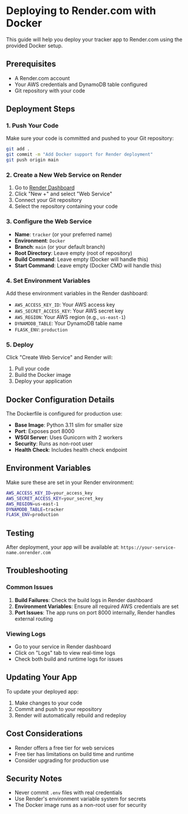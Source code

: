 # Deploying to Render.com with Docker

This guide will help you deploy your tracker app to Render.com using the provided Docker setup.

## Prerequisites

- A Render.com account
- Your AWS credentials and DynamoDB table configured
- Git repository with your code

## Deployment Steps

### 1. Push Your Code

Make sure your code is committed and pushed to your Git repository:

```bash
git add .
git commit -m "Add Docker support for Render deployment"
git push origin main
```

### 2. Create a New Web Service on Render

1. Go to [Render Dashboard](https://dashboard.render.com/)
2. Click "New +" and select "Web Service"
3. Connect your Git repository
4. Select the repository containing your code

### 3. Configure the Web Service

- **Name**: `tracker` (or your preferred name)
- **Environment**: `Docker`
- **Branch**: `main` (or your default branch)
- **Root Directory**: Leave empty (root of repository)
- **Build Command**: Leave empty (Docker will handle this)
- **Start Command**: Leave empty (Docker CMD will handle this)

### 4. Set Environment Variables

Add these environment variables in the Render dashboard:

- `AWS_ACCESS_KEY_ID`: Your AWS access key
- `AWS_SECRET_ACCESS_KEY`: Your AWS secret key
- `AWS_REGION`: Your AWS region (e.g., `us-east-1`)
- `DYNAMODB_TABLE`: Your DynamoDB table name
- `FLASK_ENV`: `production`

### 5. Deploy

Click "Create Web Service" and Render will:
1. Pull your code
2. Build the Docker image
3. Deploy your application

## Docker Configuration Details

The Dockerfile is configured for production use:

- **Base Image**: Python 3.11 slim for smaller size
- **Port**: Exposes port 8000
- **WSGI Server**: Uses Gunicorn with 2 workers
- **Security**: Runs as non-root user
- **Health Check**: Includes health check endpoint

## Environment Variables

Make sure these are set in your Render environment:

```bash
AWS_ACCESS_KEY_ID=your_access_key
AWS_SECRET_ACCESS_KEY=your_secret_key
AWS_REGION=us-east-1
DYNAMODB_TABLE=tracker
FLASK_ENV=production
```

## Testing

After deployment, your app will be available at:
`https://your-service-name.onrender.com`

## Troubleshooting

### Common Issues

1. **Build Failures**: Check the build logs in Render dashboard
2. **Environment Variables**: Ensure all required AWS credentials are set
3. **Port Issues**: The app runs on port 8000 internally, Render handles external routing

### Viewing Logs

- Go to your service in Render dashboard
- Click on "Logs" tab to view real-time logs
- Check both build and runtime logs for issues

## Updating Your App

To update your deployed app:

1. Make changes to your code
2. Commit and push to your repository
3. Render will automatically rebuild and redeploy

## Cost Considerations

- Render offers a free tier for web services
- Free tier has limitations on build time and runtime
- Consider upgrading for production use

## Security Notes

- Never commit `.env` files with real credentials
- Use Render's environment variable system for secrets
- The Docker image runs as a non-root user for security

